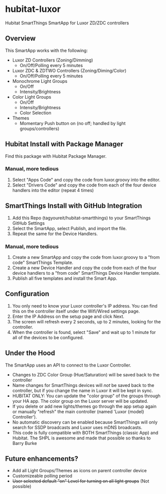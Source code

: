 # hubitat-luxor
Hubitat SmartThings SmartApp for Luxor ZD/ZDC controllers

## Overview

This SmartApp works with the following:
* Luxor ZD Controllers (Zoning/Dimming)
    * On/Off/Polling every 5 minutes
* Luxor ZDC & ZDTWO Controllers (Zoning/Diming/Color)
    * On/Off/Polling every 5 minutes
* Monochrome Light Groups
    * On/Off
    * Intensity/Brightness
* Color Light Groups
    * On/Off
    * Intensity/Brightness
    * Color Selection
* Themes
    * Momentary Push button on (no off; handled by light groups/controllers)

## Hubitat Install with Package Manager
Find this package with Hubitat Package Manager.

### Manual, more tedious
1. Select "Apps Code" and copy the code from luxor.groovy into the editor.
1. Select "Drivers Code" and copy the code from each of the four device handlers into the editor (repeat 4 times)

## SmartThings Install with GitHub Integration
1. Add this Repo (tagyoureit/hubitat-smartthings) to your SmartThings GitHub Settings
1. Select the SmartApp, select Publish, and import the file.
1. Repeat the same for the Device Handlers.

### Manual, more tedious
1. Create a new SmartApp and copy the code from luxor.groovy to a "from code" SmartThings Template.
1. Create a new Device Handler and copy the code from each of the four device handlers to a "from code" SmartThings Device Handler template.
1. Publish all five templates and install the Smart App.

## Configuration

1. You only need to know your Luxor controller's IP address.  You can find this on the controller itself under the Wifi/Wired settings page.
1. Enter the IP Address on the setup page and click Next.
1. The screen will refresh every 2 seconds, up to 2 minutes, looking for the controller.
1. When the controller is found, select "Save" and wait up to 1 minute for all of the devices to be configured.

## Under the Hood

The SmartApp uses an API to connect to the Luxor Controller.  
* Changes to ZDC Color Group (Hue/Saturation) will be saved back to the controller
* Name changes for SmartThings devices will _not_ be saved back to the controller, but if you change the name in Luxor it will be kept in sync.
* HUBITAT ONLY: You can update the "color group" of the groups through your HA app. The color group on the Luxor server will be updated.
* If you delete or add new lights/themes go through the app setup again or manually "refresh" the main controller (named 'Luxor {model} Controller').
* No automatic discovery can be enabled because SmartThings will only search for SSDP broadcasts and Luxor uses mDNS broadcasts.
* This code is fully compatible with BOTH SmartThings (classic App) and Hubitat. The SHPL is awesome and made that possible so thanks to Barry Burke

## Future enhancements?
* Add all Light Groups/Themes as icons on parent controller device
* Customizeable polling period
* ~~User selected default "on" Level for turning on all light groups~~ (Not possible)

